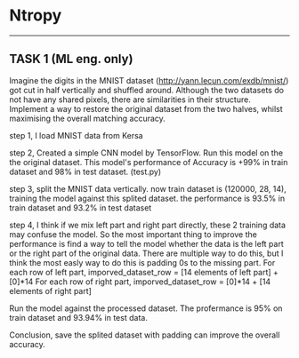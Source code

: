# Ntropy

--------
TASK 1 (ML eng. only)
--------

Imagine the digits in the MNIST dataset (http://yann.lecun.com/exdb/mnist/) got
cut in half vertically and shuffled around. Although the
two datasets do not have any shared pixels, there are similarities in their
structure. Implement a way to restore the original dataset from the two halves,
whilst maximising the overall matching accuracy.



step 1,
I load MNIST data from Kersa

step 2,
Created a simple CNN model by TensorFlow. Run this model on the the original dataset. This model's performance of Accuracy is +99% in train dataset and 98% in test dataset. (test.py)

step 3,
split the MNIST data vertically. now train dataset is (120000, 28, 14), training the model against this splited dataset. the performance is 93.5% in train dataset and 93.2% in test dataset

step 4,
I think if we mix left part and right part directly, these 2 training data may confuse the model. So the most important thing to improve the performance is find a way to tell the model whether the data is the left part or the right part of the original data. There are multiple way to do this, but I think the most easly way to do this is padding 0s to the missing part. 
For each row of left part,
imporved_dataset_row = [14 elements of left part] + [0]*14
For each row of right part,
imporved_dataset_row = [0]*14 + [14 elements of right part]

Run the model against the processed dataset. The profermance is 95% on train dataset and 93.94% in test data. 

Conclusion, save the splited dataset with padding can improve the overall accuracy.
